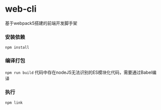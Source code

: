 # web-cli
基于webpack5搭建的前端开发脚手架

### 安装依赖
`npm install`

### 编译打包
`npm run build`
代码中存在nodeJS无法识别的ES模块化代码，需要通过Babel编译

### 执行
`npm link`
